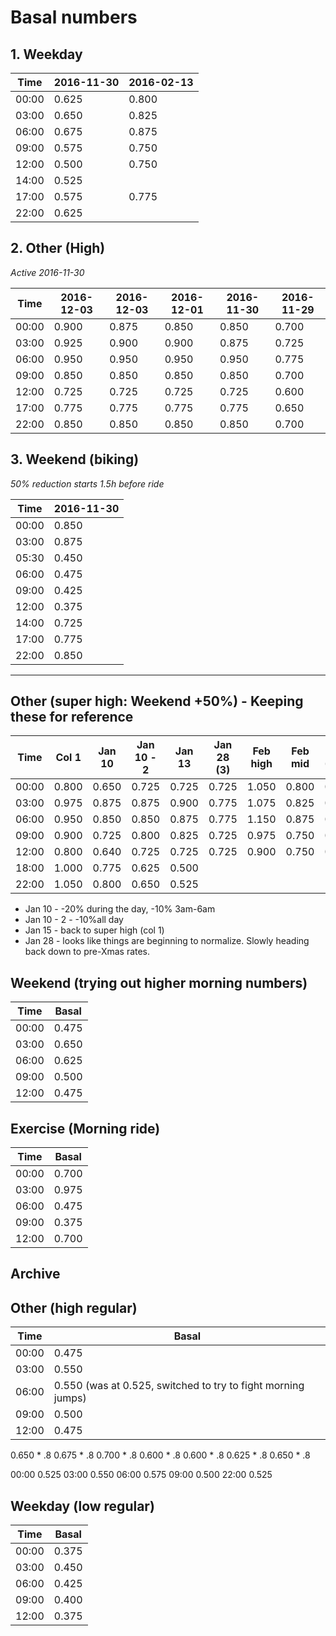 # Basal numbers

## 1. Weekday

Time  | 2016-11-30 | 2016-02-13 |
----- | ---------- | ---------- |
00:00 |      0.625 |      0.800 |
03:00 |      0.650 |      0.825 |
06:00 |      0.675 |      0.875 |
09:00 |      0.575 |      0.750 |
12:00 |      0.500 |      0.750 |
14:00 |      0.525 |            |
17:00 |      0.575 |      0.775 |
22:00 |      0.625 |            |

## 2. Other (High)

*Active 2016-11-30*

Time  | 2016-12-03 | 2016-12-03 | 2016-12-01 | 2016-11-30 | 2016-11-29 |
----- | ---------- | ---------- | ---------- | ---------- | ---------- |
00:00 |      0.900 |      0.875 |      0.850 |      0.850 |      0.700 |
03:00 |      0.925 |      0.900 |      0.900 |      0.875 |      0.725 |
06:00 |      0.950 |      0.950 |      0.950 |      0.950 |      0.775 |
09:00 |      0.850 |      0.850 |      0.850 |      0.850 |      0.700 |
12:00 |      0.725 |      0.725 |      0.725 |      0.725 |      0.600 |
17:00 |      0.775 |      0.775 |      0.775 |      0.775 |      0.650 |
22:00 |      0.850 |      0.850 |      0.850 |      0.850 |      0.700 |

## 3. Weekend (biking)

*50% reduction starts 1.5h before ride*

Time  | 2016-11-30 |
----- | ---------- |
00:00 |      0.850 |
03:00 |      0.875 |
05:30 |      0.450 |
06:00 |      0.475 |
09:00 |      0.425 |
12:00 |      0.375 |
14:00 |      0.725 |
17:00 |      0.775 |
22:00 |      0.850 |

---

## Other (super high: Weekend +50%) - Keeping these for reference

Time  | Col 1  | Jan 10 | Jan 10 - 2 | Jan 13 | Jan 28 (3) | Feb high   | Feb mid    | Feb 23 (-30%) | Mar 10 (-20%) |
----- | ------ | ------ | ---------- | ------ | ---------- | ---------- | ---------- | ------------- | ------------- |
00:00 | 0.800  | 0.650  | 0.725      | 0.725  | 0.725      | 1.050      | 0.800      | 0.650         | 0.525         |
03:00 | 0.975  | 0.875  | 0.875      | 0.900  | 0.775      | 1.075      | 0.825      | 0.675         | 0.550         |
06:00 | 0.950  | 0.850  | 0.850      | 0.875  | 0.775      | 1.150      | 0.875      | 0.700         | 0.575         |
09:00 | 0.900  | 0.725  | 0.800      | 0.825  | 0.725      | 0.975      | 0.750      | 0.600         | 0.500         |
12:00 | 0.800  | 0.640  | 0.725      | 0.725  | 0.725      | 0.900      | 0.750      | 0.600         | 0.500         |
18:00													   | 1.000      | 0.775      | 0.625         | 0.500         |
22:00													   | 1.050      | 0.800      | 0.650         | 0.525         |

- Jan 10 - -20% during the day, -10% 3am-6am
- Jan 10 - 2 - -10%all day
- Jan 15 - back to super high (col 1)
- Jan 28 - looks like things are beginning to normalize. Slowly heading back down to pre-Xmas rates.

## Weekend (trying out higher morning numbers)

Time | Basal
---- | -----
00:00 | 0.475
03:00 | 0.650
06:00 | 0.625
09:00 | 0.500
12:00 | 0.475

## Exercise (Morning ride)

Time | Basal
---- | -----
00:00 | 0.700
03:00 | 0.975
06:00 | 0.475
09:00 | 0.375
12:00 | 0.700

## Archive

## Other (high regular)

Time | Basal
---- | -----
00:00 | 0.475
03:00 | 0.550
06:00 | 0.550 (was at 0.525, switched to try to fight morning jumps)
09:00 | 0.500
12:00 | 0.475

0.650 * .8
0.675 * .8
0.700 * .8
0.600 * .8
0.600 * .8
0.625 * .8
0.650 * .8


00:00 0.525
03:00 0.550
06:00 0.575
09:00 0.500
22:00 0.525

## Weekday (low regular)

Time | Basal
---- | -----
00:00 | 0.375
03:00 | 0.450
06:00 | 0.425
09:00 | 0.400
12:00 | 0.375

